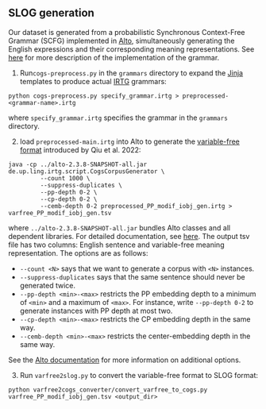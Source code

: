 ## SLOG generation
Our dataset is generated from a probabilistic Synchronous Context-Free Grammar (SCFG) implemented in [Alto](https://github.com/coli-saar/alto), simultaneously generating the English expressions and their corresponding meaning representations. See [here](https://github.com/bingzhilee/SLOG/wiki/Reimplementation-of-the-COGS-grammar-for-Alto) for more description of the implementation of the grammar. 
1. Run`cogs-preprocess.py` in the `grammars` directory to expand the [Jinja](https://palletsprojects.com/p/jinja/) templates to produce actual [IRTG](https://github.com/coli-saar/alto/wiki/GettingStarted) grammars:

```
python cogs-preprocess.py specify_grammar.irtg > preprocessed-<grammar-name>.irtg
```
where `specify_grammar.irtg` specifies the grammar in the `grammars` directory.

2. load `preprocessed-main.irtg` into Alto to generate the [variable-free format](https://github.com/google-research/language/tree/master/language/compgen/csl) introduced by Qiu et al. 2022: 
```
java -cp ../alto-2.3.8-SNAPSHOT-all.jar de.up.ling.irtg.script.CogsCorpusGenerator \
         --count 1000 \
         --suppress-duplicates \
         --pp-depth 0-2 \
         --cp-depth 0-2 \
         --cemb-depth 0-2 preprocessed_PP_modif_iobj_gen.irtg > varfree_PP_modif_iobj_gen.tsv

```
where `../alto-2.3.8-SNAPSHOT-all.jar` bundles Alto classes and all dependent libraries. For detailed documentation, see [here](https://github.com/bingzhilee/SLOG/wiki/Alto-source-code). The output tsv file has two columns: English sentence and variable-free meaning representation. The options are as follows:
- `--count <N>` says that we want to generate a corpus with `<N>` instances.
- `--suppress-duplicates` says that the same sentence should never be generated twice. 
- `--pp-depth <min>-<max>` restricts the PP embedding depth to a minimum of `<min>` and a maximum of `<max>`. For instance, write `--pp-depth 0-2` to generate instances with PP depth at most two.
- `--cp-depth <min>-<max>` restricts the CP embedding depth in the same way. 
- `--cemb-depth <min>-<max>` restricts the center-embedding depth in the same way.

See the [Alto documentation](https://github.com/coli-saar/alto/wiki/Generating-a-COGS-corpus) for more information on additional options. 

3. Run `varfree2slog.py` to convert the variable-free format to SLOG format:
```
python varfree2cogs_converter/convert_varfree_to_cogs.py varfree_PP_modif_iobj_gen.tsv <output_dir>
```

